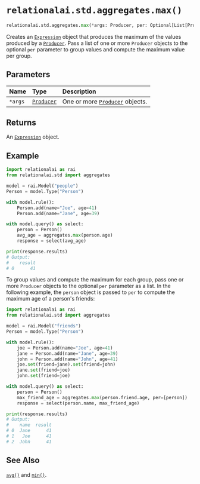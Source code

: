 # `relationalai.std.aggregates.max()`

```python
relationalai.std.aggregates.max(*args: Producer, per: Optional[List[Producer]]) -> Expression
```

Creates an [`Expression`](../../Expression.md) object that produces the maximum of
the values produced by a [`Producer`](../../Producer/README.md).
Pass a list of one or more `Producer` objects to the optional `per` parameter
to group values and compute the maximum value per group.

## Parameters

| Name | Type | Description |
| :--- | :--- | :------ |
| `*args` | [`Producer`](../../Producer/README.md) | One or more [`Producer`](../../Producer/README.md) objects. |

## Returns

An [`Expression`](../../Expression.md) object.

## Example

```python
import relationalai as rai
from relationalai.std import aggregates

model = rai.Model("people")
Person = model.Type("Person")

with model.rule():
    Person.add(name="Joe", age=41)
    Person.add(name="Jane", age=39)

with model.query() as select:
    person = Person()
    avg_age = aggregates.max(person.age)
    response = select(avg_age)

print(response.results)
# Output:
#    result
# 0      41
```

To group values and compute the maximum for each group,
pass one or more `Producer` objects to the optional `per` parameter as a list.
In the following example, the `person` object is passed to `per` to compute the maximum age of a person's friends:

```python
import relationalai as rai
from relationalai.std import aggregates

model = rai.Model("friends")
Person = model.Type("Person")

with model.rule():
    joe = Person.add(name="Joe", age=41)
    jane = Person.add(name="Jane", age=39)
    john = Person.add(name="John", age=41)
    joe.set(friend=jane).set(friend=john)
    jane.set(friend=joe)
    john.set(friend=joe)

with model.query() as select:
    person = Person()
    max_friend_age = aggregates.max(person.friend.age, per=[person])
    response = select(person.name, max_friend_age)

print(response.results)
# Output:
#    name  result
# 0  Jane      41
# 1   Joe      41
# 2  John      41
```

## See Also

[`avg()`](./avg.md) and [`min()`](./min.md).
